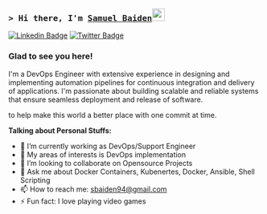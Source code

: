 ### <samp>&gt; Hi there, I'm <a href="https://gkassym.netlify.app" target="_blank">Samuel Baiden</a><img src="https://media.giphy.com/media/hvRJCLFzcasrR4ia7z/giphy.gif" width="25"> </samp>
 
[![Linkedin Badge](https://img.shields.io/badge/-LinkedIn-0e76a8?style=flat-square&logo=Linkedin&logoColor=white)](https://www.linkedin.com/in/samuel-baiden-a23413165/)
[![Twitter Badge](https://img.shields.io/badge/-Twitter-00acee?style=flat-square&logo=Twitter&logoColor=white)](https://twitter.com/sbaiden94)

### Glad to see you here! 

 I'm a DevOps Engineer with extensive experience in designing and implementing automation pipelines for continuous integration and delivery of applications. I'm passionate about building scalable and reliable systems that ensure seamless deployment and release of software.

to help make this world a better place with one commit at time. 

**Talking about Personal Stuffs:**
- 🔭 I’m currently working as DevOps/Support Engineer 
- 🌱 My areas of interests is DevOps implementation
- 👯 I’m looking to collaborate on Opensource Projects
- 💬 Ask me about Docker Containers, Kubenertes, Docker, Ansible, Shell Scripting
- 📫 How to reach me: sbaiden94@gmail.com
- ⚡ Fun fact: I love playing video games
</br> 

